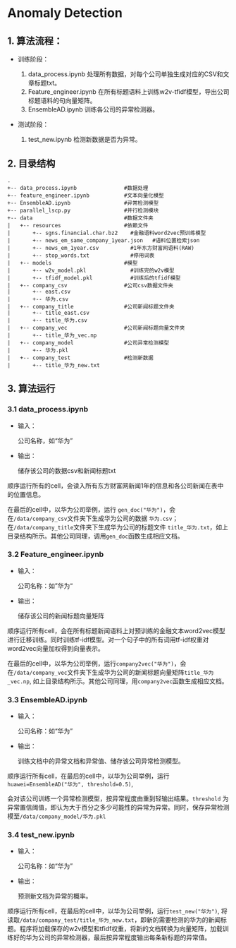 # Anomaly Detection

## 1. 算法流程：

- 训练阶段：
  1. data_process.ipynb 处理所有数据，对每个公司单独生成对应的CSV和文章标题txt。
  2. Feature_engineer.ipynb 在所有标题语料上训练w2v-tfidf模型，导出公司标题语料的句向量矩阵。
  3. EnsembleAD.ipynb 训练各公司的异常检测器。

- 测试阶段：
  1. test_new.ipynb 检测新数据是否为异常。

## 2. 目录结构

```
.
+-- data_process.ipynb               #数据处理
+-- feature_engineer.ipynb           #文本向量化模型	
+-- EnsembleAD.ipynb                 #异常检测模型
+-- parallel_lscp.py                 #并行检测模块
+-- data                             #数据文件夹
|   +-- resources                    #依赖文件
|   	+-- sgns.financial.char.bz2    #金融语料word2vec预训练模型
|		+-- news_em_same_company_1year.json   #语料位置检索json
|   	+-- news_em_1year.csv          #1年东方财富网语料(RAW)
|   	+-- stop_words.txt             #停用词表
|   +-- models                       #模型
|   	+-- w2v_model.pkl              #训练完的w2v模型
|   	+-- tfidf_model.pkl            #训练后的tfidf模型
|   +-- company_csv                  #公司csv数据文件夹
|   	+-- east.csv
|   	+-- 华为.csv
|   +-- company_title                #公司新闻标题文件夹
|   	+-- title_east.csv
|   	+-- title_华为.csv
|   +-- company_vec                  #公司新闻标题向量文件夹
|   	+-- title_华为_vec.np
|   +-- company_model                #公司异常检测模型
|   	+-- 华为.pkl
|   +-- company_test                 #检测新数据
|   	+-- title_华为_new.txt
```

## 3. 算法运行

### 3.1 data_process.ipynb

- 输入：

  公司名称，如“华为”

- 输出：

  储存该公司的数据csv和新闻标题txt



顺序运行所有的cell，会读入所有东方财富网新闻1年的信息和各公司新闻在表中的位置信息。

在最后的cell中，以华为公司举例，运行 `gen_doc("华为")`，会在`/data/company_csv`文件夹下生成华为公司的数据 `华为.csv`；在`/data/company_title`文件夹下生成华为公司的标题文件 `title_华为.txt`，如上目录结构所示。其他公司同理，调用`gen_doc`函数生成相应文档。

### 3.2 Feature_engineer.ipynb

- 输入：

  公司名称：如”华为“

- 输出：

  储存该公司的新闻标题向量矩阵



顺序运行所有cell，会在所有标题新闻语料上对预训练的金融文本word2vec模型进行迁移训练。同时训练tf-idf模型。对一个句子中的所有词用tf-idf权重对word2vec向量加权得到向量表示。

在最后的cell中，以华为公司举例，运行`company2vec("华为")`，会在`/data/company_vec`文件夹下生成华为公司的新闻标题向量矩阵`title_华为_vec.np`, 如上目录结构所示。其他公司同理，用`company2vec`函数生成相应文档。

### 3.3 EnsembleAD.ipynb

- 输入：

  公司名称：如“华为”

- 输出：

  训练文档中的异常文档和异常值、储存该公司异常检测模型。



顺序运行所有cell，在最后的cell中，以华为公司举例，运行`huawei=EnsembleAD("华为", threshold=0.5)`,

会对该公司训练一个异常检测模型，按异常程度由重到轻输出结果。`threshold` 为异常置信阈值，即认为大于百分之多少可能性的异常为异常。同时，保存异常检测模至`/data/company_model/华为.pkl`

### 3.4 test_new.ipynb

- 输入：

  公司名称：如“华为”

- 输出：

  预测新文档为异常的概率。



顺序运行所有cell，在最后的cell中，以华为公司举例，运行`test_new("华为")`, 将读取`/data/company_test/title_华为_new.txt`，即新的需要检测的华为的新闻标题。程序将加载保存的w2v模型和tfidf权重，将新的文档转换为向量矩阵，加载训练好的华为公司的异常检测器，最后按异常程度输出每条新标题的异常值。

